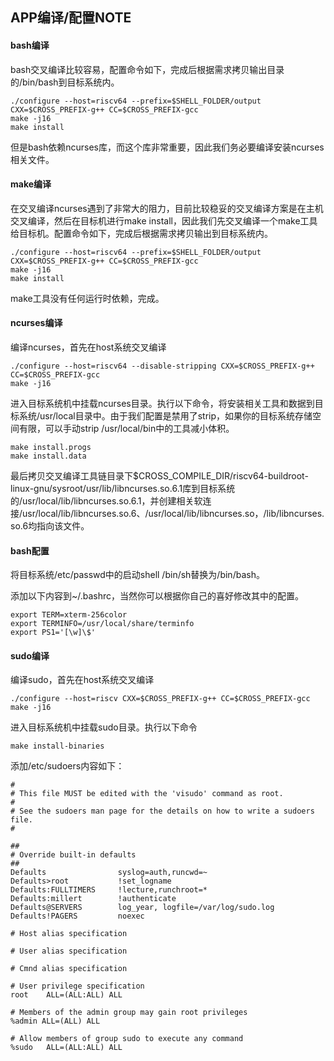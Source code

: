 ## APP编译/配置NOTE

#### bash编译

bash交叉编译比较容易，配置命令如下，完成后根据需求拷贝输出目录的/bin/bash到目标系统内。

```shell
./configure --host=riscv64 --prefix=$SHELL_FOLDER/output CXX=$CROSS_PREFIX-g++ CC=$CROSS_PREFIX-gcc 
make -j16
make install
```

但是bash依赖ncurses库，而这个库非常重要，因此我们务必要编译安装ncurses相关文件。

#### make编译

在交叉编译ncurses遇到了非常大的阻力，目前比较稳妥的交叉编译方案是在主机交叉编译，然后在目标机进行make install，因此我们先交叉编译一个make工具给目标机。配置命令如下，完成后根据需求拷贝输出到目标系统内。

```shell
./configure --host=riscv64 --prefix=$SHELL_FOLDER/output CXX=$CROSS_PREFIX-g++ CC=$CROSS_PREFIX-gcc 
make -j16
make install
```

make工具没有任何运行时依赖，完成。

#### ncurses编译

编译ncurses，首先在host系统交叉编译

```shell
./configure --host=riscv64 --disable-stripping CXX=$CROSS_PREFIX-g++ CC=$CROSS_PREFIX-gcc 
make -j16
```

进入目标系统机中挂载ncurses目录。执行以下命令，将安装相关工具和数据到目标系统/usr/local目录中。由于我们配置是禁用了strip，如果你的目标系统存储空间有限，可以手动strip /usr/local/bin中的工具减小体积。

```
make install.progs
make install.data
```

最后拷贝交叉编译工具链目录下$CROSS_COMPILE_DIR/riscv64-buildroot-linux-gnu/sysroot/usr/lib/libncurses.so.6.1库到目标系统的/usr/local/lib/libncurses.so.6.1，并创建相关软连接/usr/local/lib/libncurses.so.6、/usr/local/lib/libncurses.so，/lib/libncurses.so.6均指向该文件。

#### bash配置

将目标系统/etc/passwd中的启动shell /bin/sh替换为/bin/bash。

添加以下内容到~/.bashrc，当然你可以根据你自己的喜好修改其中的配置。

```shell
export TERM=xterm-256color
export TERMINFO=/usr/local/share/terminfo
export PS1='[\w]\$'
```

#### sudo编译

编译sudo，首先在host系统交叉编译

```shell
./configure --host=riscv CXX=$CROSS_PREFIX-g++ CC=$CROSS_PREFIX-gcc 
make -j16
```

进入目标系统机中挂载sudo目录。执行以下命令

```shell
make install-binaries
```

添加/etc/sudoers内容如下：

```shell
#                                                                         
# This file MUST be edited with the 'visudo' command as root.             
#                                                                         
# See the sudoers man page for the details on how to write a sudoers file.
#                                                                         
 
##                                                                        
# Override built-in defaults                                              
##                                                                        
Defaults                syslog=auth,runcwd=~                              
Defaults>root           !set_logname                                      
Defaults:FULLTIMERS     !lecture,runchroot=*               
Defaults:millert        !authenticate                      
Defaults@SERVERS        log_year, logfile=/var/log/sudo.log
Defaults!PAGERS         noexec                             
                                                           
# Host alias specification                                 
                                                           
# User alias specification                                 
                                                           
# Cmnd alias specification    
                              
# User privilege specification                       
root    ALL=(ALL:ALL) ALL                                                    
                                                                             
# Members of the admin group may gain root privileges                        
%admin ALL=(ALL) ALL                                                         
                                                                             
# Allow members of group sudo to execute any command                         
%sudo   ALL=(ALL:ALL) ALL  
```
